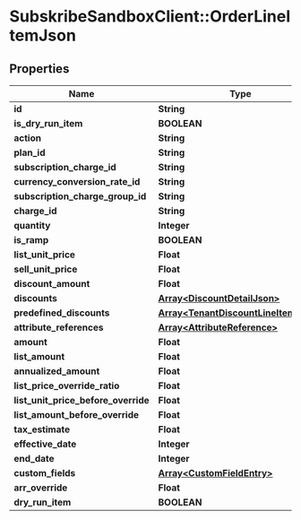 # SubskribeSandboxClient::OrderLineItemJson

## Properties
Name | Type | Description | Notes
------------ | ------------- | ------------- | -------------
**id** | **String** |  | [optional] 
**is_dry_run_item** | **BOOLEAN** |  | [optional] 
**action** | **String** |  | [optional] 
**plan_id** | **String** |  | [optional] 
**subscription_charge_id** | **String** |  | [optional] 
**currency_conversion_rate_id** | **String** |  | [optional] 
**subscription_charge_group_id** | **String** |  | [optional] 
**charge_id** | **String** |  | 
**quantity** | **Integer** |  | [optional] 
**is_ramp** | **BOOLEAN** |  | [optional] 
**list_unit_price** | **Float** |  | [optional] 
**sell_unit_price** | **Float** |  | [optional] 
**discount_amount** | **Float** |  | [optional] 
**discounts** | [**Array&lt;DiscountDetailJson&gt;**](DiscountDetailJson.md) |  | [optional] 
**predefined_discounts** | [**Array&lt;TenantDiscountLineItemJson&gt;**](TenantDiscountLineItemJson.md) |  | [optional] 
**attribute_references** | [**Array&lt;AttributeReference&gt;**](AttributeReference.md) |  | [optional] 
**amount** | **Float** |  | [optional] 
**list_amount** | **Float** |  | [optional] 
**annualized_amount** | **Float** |  | [optional] 
**list_price_override_ratio** | **Float** |  | [optional] 
**list_unit_price_before_override** | **Float** |  | [optional] 
**list_amount_before_override** | **Float** |  | [optional] 
**tax_estimate** | **Float** |  | [optional] 
**effective_date** | **Integer** |  | [optional] 
**end_date** | **Integer** |  | [optional] 
**custom_fields** | [**Array&lt;CustomFieldEntry&gt;**](CustomFieldEntry.md) |  | [optional] 
**arr_override** | **Float** |  | [optional] 
**dry_run_item** | **BOOLEAN** |  | [optional] 


